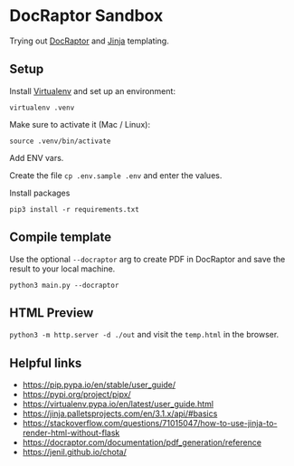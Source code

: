 # DocRaptor Sandbox

Trying out [DocRaptor](https://docraptor.com/documentation/pdf_generation/reference) and [Jinja](https://jinja.palletsprojects.com/en/3.1.x/api/#basics) templating.

## Setup

Install [Virtualenv](https://virtualenv.pypa.io/en/latest/user_guide.html) and set up an environment:

`virtualenv .venv`

Make sure to activate it (Mac / Linux):

`source .venv/bin/activate`

Add ENV vars.

Create the file `cp .env.sample .env` and enter the values.

Install packages

`pip3 install -r requirements.txt`

## Compile template

Use the optional `--docraptor` arg to create PDF in DocRaptor and save the result to your local machine.

`python3 main.py --docraptor`

## HTML Preview

`python3 -m http.server -d ./out` and visit the `temp.html` in the browser.

## Helpful links

* https://pip.pypa.io/en/stable/user_guide/
* https://pypi.org/project/pipx/
* https://virtualenv.pypa.io/en/latest/user_guide.html
* https://jinja.palletsprojects.com/en/3.1.x/api/#basics
* https://stackoverflow.com/questions/71015047/how-to-use-jinja-to-render-html-without-flask
* https://docraptor.com/documentation/pdf_generation/reference
* https://jenil.github.io/chota/